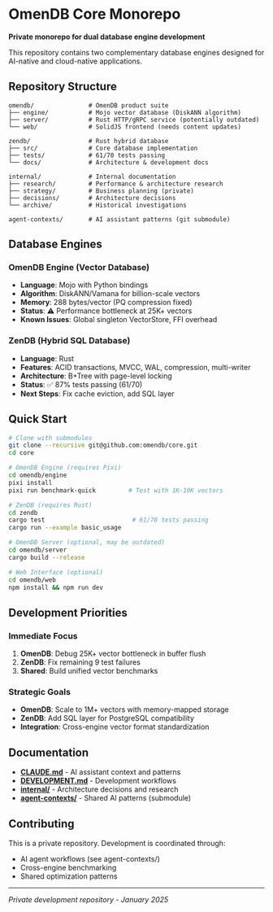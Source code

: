 # OmenDB Core Monorepo

**Private monorepo for dual database engine development**

This repository contains two complementary database engines designed for AI-native and cloud-native applications.

## Repository Structure

```
omendb/               # OmenDB product suite
├── engine/           # Mojo vector database (DiskANN algorithm)
├── server/           # Rust HTTP/gRPC service (potentially outdated)
└── web/              # SolidJS frontend (needs content updates)

zendb/                # Rust hybrid database
├── src/              # Core database implementation
├── tests/            # 61/70 tests passing
└── docs/             # Architecture & development docs

internal/             # Internal documentation
├── research/         # Performance & architecture research
├── strategy/         # Business planning (private)
├── decisions/        # Architecture decisions
└── archive/          # Historical investigations

agent-contexts/       # AI assistant patterns (git submodule)
```

## Database Engines

### OmenDB Engine (Vector Database)
- **Language**: Mojo with Python bindings
- **Algorithm**: DiskANN/Vamana for billion-scale vectors
- **Memory**: 288 bytes/vector (PQ compression fixed)
- **Status**: ⚠️ Performance bottleneck at 25K+ vectors
- **Known Issues**: Global singleton VectorStore, FFI overhead

### ZenDB (Hybrid SQL Database)
- **Language**: Rust
- **Features**: ACID transactions, MVCC, WAL, compression, multi-writer
- **Architecture**: B+Tree with page-level locking
- **Status**: ✅ 87% tests passing (61/70)
- **Next Steps**: Fix cache eviction, add SQL layer

## Quick Start

```bash
# Clone with submodules
git clone --recursive git@github.com:omendb/core.git
cd core

# OmenDB Engine (requires Pixi)
cd omendb/engine
pixi install
pixi run benchmark-quick         # Test with 1K-10K vectors

# ZenDB (requires Rust)
cd zendb
cargo test                        # 61/70 tests passing
cargo run --example basic_usage

# OmenDB Server (optional, may be outdated)
cd omendb/server
cargo build --release

# Web Interface (optional)
cd omendb/web
npm install && npm run dev
```

## Development Priorities

### Immediate Focus
1. **OmenDB**: Debug 25K+ vector bottleneck in buffer flush
2. **ZenDB**: Fix remaining 9 test failures
3. **Shared**: Build unified vector benchmarks

### Strategic Goals
- **OmenDB**: Scale to 1M+ vectors with memory-mapped storage
- **ZenDB**: Add SQL layer for PostgreSQL compatibility
- **Integration**: Cross-engine vector format standardization

## Documentation

- **[CLAUDE.md](CLAUDE.md)** - AI assistant context and patterns
- **[DEVELOPMENT.md](DEVELOPMENT.md)** - Development workflows
- **[internal/](internal/)** - Architecture decisions and research
- **[agent-contexts/](agent-contexts/)** - Shared AI patterns (submodule)

## Contributing

This is a private repository. Development is coordinated through:
- AI agent workflows (see agent-contexts/)
- Cross-engine benchmarking
- Shared optimization patterns

---

*Private development repository - January 2025*